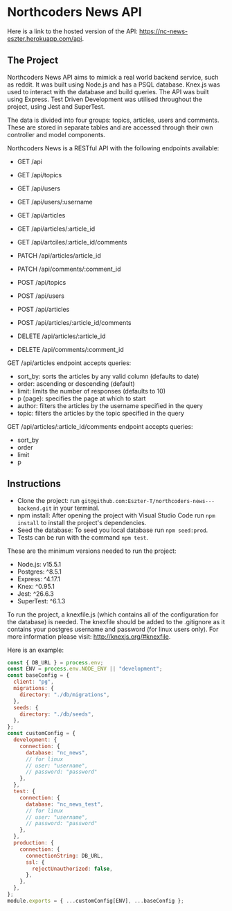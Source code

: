 # Northcoders News API

Here is a link to the hosted version of the API: https://nc-news-eszter.herokuapp.com/api.

## The Project
Northcoders News API aims to mimick a real world backend service, such as reddit. It was built using Node.js and has a PSQL database. Knex.js was used to interact with the database and build queries. The API was built using Express. Test Driven Development was utilised throughout the project, using Jest and SuperTest.

The data is divided into four groups: topics, articles, users and comments. These are stored in separate tables and are accessed through their own controller and model components.

Northcoders News is a RESTful API with the following endpoints available:
- GET /api
- GET /api/topics
- GET /api/users
- GET /api/users/:username
- GET /api/articles
- GET /api/articles/:article_id
- GET /api/artciles/:article_id/comments

- PATCH /api/articles/article_id
- PATCH /api/comments/:comment_id

- POST /api/topics
- POST /api/users
- POST /api/articles
- POST /api/articles/:article_id/comments

- DELETE /api/articles/:article_id
- DELETE /api/comments/:comment_id

GET /api/articles endpoint accepts queries:
- sort_by: sorts the articles by any valid column (defaults to date)
- order: ascending or descending (default)
- limit: limits the number of responses (defaults to 10)
- p (page): specifies the page at which to start
- author: filters the articles by the username specified in the query
- topic: filters the articles by the topic specified in the query

GET /api/articles/:article_id/comments endpoint accepts queries:
- sort_by
- order
- limit
- p

## Instructions

- Clone the project: run `git@github.com:Eszter-T/northcoders-news---backend.git` in your terminal. 
- npm install: After opening the project with Visual Studio Code run `npm install` to install the project's dependencies. 
- Seed the database: To seed you local database run `npm seed:prod`. 
- Tests can be run with the command `npm test`.

These are the minimum versions needed to run the project:
- Node.js: v15.5.1
- Postgres: ^8.5.1
- Express: ^4.17.1
- Knex: ^0.95.1
- Jest: ^26.6.3
- SuperTest: ^6.1.3

To run the project, a knexfile.js (which contains all of the configuration for the database) is needed. The knexfile should be added to the .gitignore as it contains your postgres username and password (for linux users only). For more information please visit: http://knexjs.org/#knexfile.

Here is an example:

```js
const { DB_URL } = process.env;
const ENV = process.env.NODE_ENV || "development";
const baseConfig = {
  client: "pg",
  migrations: {
    directory: "./db/migrations",
  },
  seeds: {
    directory: "./db/seeds",
  },
};
const customConfig = {
  development: {
    connection: {
      database: "nc_news",
      // for linux
      // user: "username",
      // password: "password"
    },
  },
  test: {
    connection: {
      database: "nc_news_test",
      // for linux
      // user: "username",
      // password: "password"
    },
  },
  production: {
    connection: {
      connectionString: DB_URL,
      ssl: {
        rejectUnauthorized: false,
      },
    },
  },
};
module.exports = { ...customConfig[ENV], ...baseConfig };
```

